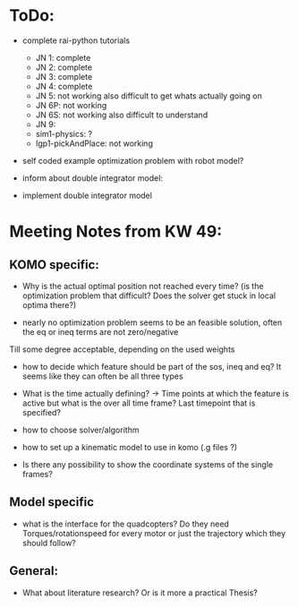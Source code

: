 
# ToDo:

- complete rai-python tutorials
  - JN 1: complete
  - JN 2: complete
  - JN 3: complete
  - JN 4: complete
  - JN 5: not working also difficult to get whats actually going on
  - JN 6P: not working
  - JN 6S: not working also difficult to understand
  - JN 9:
  - sim1-physics: ?
  - lgp1-pickAndPlace: not working

- self coded example optimization problem with robot model?


- inform about double integrator model:


- implement double integrator model


# Meeting Notes from KW 49:

## KOMO specific:

- Why is the actual optimal position not reached every time? (is the optimization problem that difficult? Does the solver get stuck in local optima there?)

- nearly no optimization problem seems to be an feasible solution, often the eq or ineq terms are not zero/negative 

Till some degree acceptable, depending on the used weights

- how to decide which feature should be part of the sos, ineq and eq? It seems like they can often be all three types

- What is the time actually defining? -> Time points at which the feature is active but what is the over all time frame? Last timepoint that is specified? 

- how to choose solver/algorithm

- how to set up a kinematic model to use in komo (.g files ?)

- Is there any possibility to show the coordinate systems of the single frames?

## Model specific

 - what is the interface for the quadcopters? Do they need Torques/rotationspeed for every motor or just the trajectory which they should follow?

## General:

- What about literature research? Or is it more a practical Thesis?



